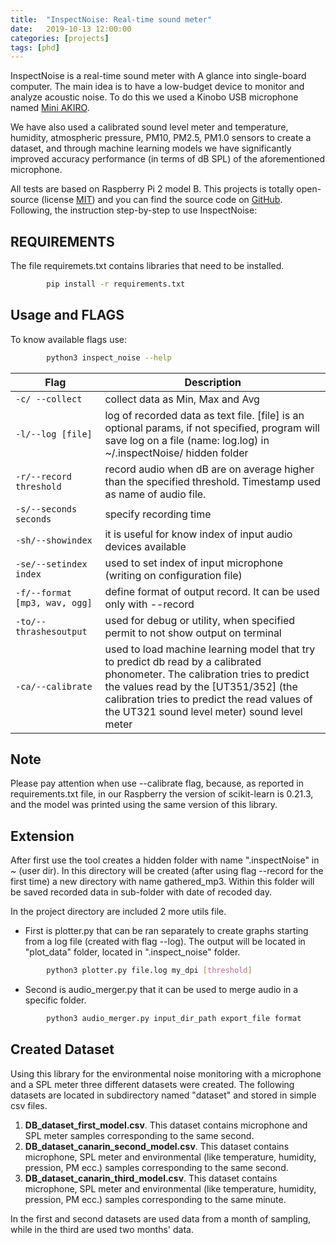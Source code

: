 ```yaml
---
title:  "InspectNoise: Real-time sound meter"
date:   2019-10-13 12:00:00
categories: [projects]
tags: [phd]
---
```


InspectNoise is a real-time sound meter with A glance into single-board computer.
The main idea is to have a low-budget device to monitor and analyze acoustic noise.
To do this we used a Kinobo USB microphone named [Mini AKIRO](https://www.amazon.co.uk/Kinobo-Microphone-Desktops-Dictation-Software/dp/B00NSOWWIS).

We have also used a calibrated sound level meter and temperature, humidity, atmospheric pressure, PM10, PM2.5, PM1.0 sensors to create a dataset, and through machine learning models we have significantly improved accuracy performance (in terms of dB SPL) of the aforementioned microphone.


All tests are based on Raspberry Pi 2 model B.
This projects is totally open-source (license [MIT](https://choosealicense.com/licenses/mit/)) and you can find the source code on [GitHub](https://github.com/LorenzoMonti/inspectNoise).
Following, the instruction step-by-step to use InspectNoise:



## REQUIREMENTS

The file requiremets.txt contains libraries that need to be installed.

```bash
        pip install -r requirements.txt
```

## Usage and FLAGS

To know available flags use:

```bash
        python3 inspect_noise --help
```

| Flag | Description |
| --- | --- |
| `-c/ --collect` | collect data as Min, Max and Avg |
| `-l/--log [file]` | log of recorded data as text file. [file] is an optional params, if not specified, program will save log on a file (name: log.log) in ~/.inspectNoise/ hidden folder |
| `-r/--record threshold` | record audio when dB are on average higher than the specified threshold. Timestamp used as name of audio file. |
| `-s/--seconds seconds` | specify recording time |
| `-sh/--showindex` | it is useful for know index of input audio devices available |
| `-se/--setindex index` | used to set index of input microphone (writing on configuration file) |
| `-f/--format [mp3, wav, ogg]` | define format of output record. It can be used only with --record |
| `-to/--thrashesoutput` | used for debug or utility, when specified permit to not show output on terminal |
| `-ca/--calibrate` | used to load machine learning model that try to predict db read by a calibrated phonometer. The calibration tries to predict the values read by the [UT351/352] (the calibration tries to predict the read values of the UT321 sound level meter) sound level meter |

## Note

Please pay attention when use --calibrate flag, because, as reported in requirements.txt file, in our Raspberry the version of scikit-learn is 0.21.3, and the model was printed using the same version of this library.

## Extension

After first use the tool creates a hidden folder with name ".inspectNoise" in ~ (user dir).
In this directory will be created (after using flag --record for the first time) a new
directory with name gathered_mp3. Within this folder will be saved recorded data in sub-folder
with date of recoded day.

In the project directory are included 2 more utils file.
  - First is plotter.py that can be ran separately to create graphs starting from a log file
    (created with flag --log). The output will be located in "plot_data" folder, located in
    ".inspect_noise" folder.

```bash
        python3 plotter.py file.log my_dpi [threshold]
```

  - Second is audio_merger.py that it can be used to merge audio in a specific folder.

```bash
        python3 audio_merger.py input_dir_path export_file format
```

## Created Dataset

Using this library for the environmental noise monitoring with a microphone and a SPL meter three different datasets were created.
The following datasets are located in subdirectory named "dataset" and stored in simple csv files.

1. __DB_dataset_first_model.csv__. This dataset contains microphone and SPL meter samples corresponding to the same second.
2. __DB_dataset_canarin_second_model.csv__.  This dataset contains microphone, SPL meter and environmental (like temperature, humidity, pression, PM ecc.) samples corresponding to the same second.
3. __DB_dataset_canarin_third_model.csv__. This dataset contains microphone, SPL meter and environmental (like temperature, humidity, pression, PM ecc.) samples corresponding to the same minute.

In the first and second datasets are used data from a month of sampling, while in the third are used two months' data.
